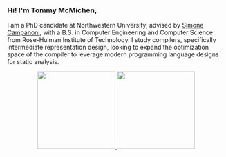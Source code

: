 ### Hi! I'm Tommy McMichen,
I am a PhD candidate at Northwestern University, advised by [Simone Campanoni](https://users.cs.northwestern.edu/~simonec/Team.html#Current), with a B.S. in Computer Engineering and Computer Science from Rose-Hulman Institute of Technology. I study compilers, specifically intermediate representation design, looking to expand the optimization space of the compiler to leverage modern programming language designs for static analysis.

<div align="center">
  <a href="https://github.com/rafasumi">
  <img height="180em" src="https://github-readme-stats.vercel.app/api?hide_rank=true&username=tommymcm&show_icons=true&theme=swift&include_all_commits=true"/>
  <img height="180em" src="https://github-readme-stats.vercel.app/api/top-langs/?username=tommymcm&layout=compact&langs_count=7&theme=swift&exclude_repo=tommymcm.github.io,my-emacs-setup,llvm-mode&hide=html,css,javascript"/>
</div>
